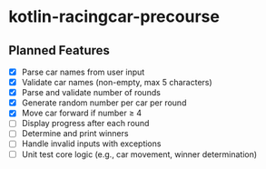 # kotlin-racingcar-precourse

## Planned Features

- [x] Parse car names from user input
- [x] Validate car names (non-empty, max 5 characters)
- [x] Parse and validate number of rounds
- [x] Generate random number per car per round
- [x] Move car forward if number ≥ 4
- [ ] Display progress after each round
- [ ] Determine and print winners
- [ ] Handle invalid inputs with exceptions
- [ ] Unit test core logic (e.g., car movement, winner determination)
